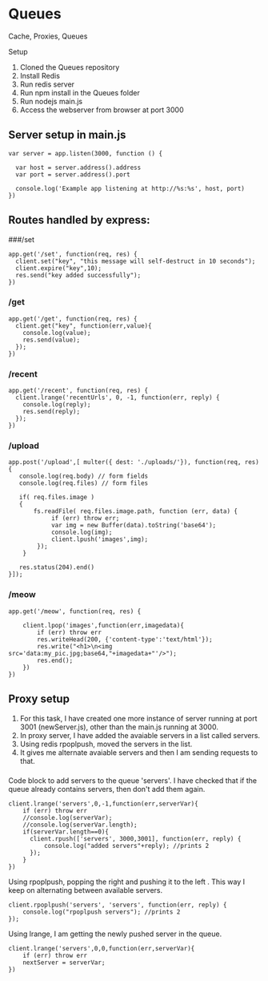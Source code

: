 # Queues
Cache, Proxies, Queues

Setup

1. Cloned the Queues repository
2. Install Redis
3. Run redis server
4. Run npm install in the Queues folder
5. Run nodejs main.js
6. Access the webserver from browser at port 3000

## Server setup in main.js

```
var server = app.listen(3000, function () {

  var host = server.address().address
  var port = server.address().port

  console.log('Example app listening at http://%s:%s', host, port)
})
```


## Routes handled by express:

###/set

```
app.get('/set', function(req, res) {
  client.set("key", "this message will self-destruct in 10 seconds");
  client.expire("key",10);
  res.send("key added successfully");
})
```

### /get

```
app.get('/get', function(req, res) {
  client.get("key", function(err,value){ 
  	console.log(value);
  	res.send(value);
  });
})
```

### /recent

```
app.get('/recent', function(req, res) {
  client.lrange('recentUrls', 0, -1, function(err, reply) {
    console.log(reply); 
    res.send(reply);
  });
})
```

### /upload

```
app.post('/upload',[ multer({ dest: './uploads/'}), function(req, res){
   console.log(req.body) // form fields
   console.log(req.files) // form files

   if( req.files.image )
   {
	   fs.readFile( req.files.image.path, function (err, data) {
	  		if (err) throw err;
	  		var img = new Buffer(data).toString('base64');
	  		console.log(img);
	  		client.lpush('images',img);
		});
	}

   res.status(204).end()
}]);
```

### /meow

```
app.get('/meow', function(req, res) {
	
	client.lpop('images',function(err,imagedata){
		if (err) throw err
		res.writeHead(200, {'content-type':'text/html'});
		res.write("<h1>\n<img src='data:my_pic.jpg;base64,"+imagedata+"'/>");
		res.end();
	})				
})
```

## Proxy setup

1. For this task, I have created one more instance of server running at port 3001 (newServer.js), other than the main.js running at 3000.
2. In proxy server, I have added the avaiable servers in a list called servers.
3. Using redis rpoplpush, moved the servers in the list.
4. It gives me alternate avaiable servers and then I am sending requests to that.

###
Code block to add servers to the queue 'servers'. I have checked that if the queue already contains servers, then don't add them again.
```
client.lrange('servers',0,-1,function(err,serverVar){
    if (err) throw err
    //console.log(serverVar);
    //console.log(serverVar.length);
    if(serverVar.length==0){
      client.rpush(['servers', 3000,3001], function(err, reply) {
          console.log("added servers"+reply); //prints 2
      });
    }
})
```

Using rpoplpush, popping the right and pushing it to the left . This way I keep on alternating between available servers.

```
client.rpoplpush('servers', 'servers', function(err, reply) {
    console.log("rpoplpush servers"); //prints 2      
});
```

Using lrange, I am getting the newly pushed server in the queue.

```
client.lrange('servers',0,0,function(err,serverVar){
    if (err) throw err
    nextServer = serverVar;
})
```


